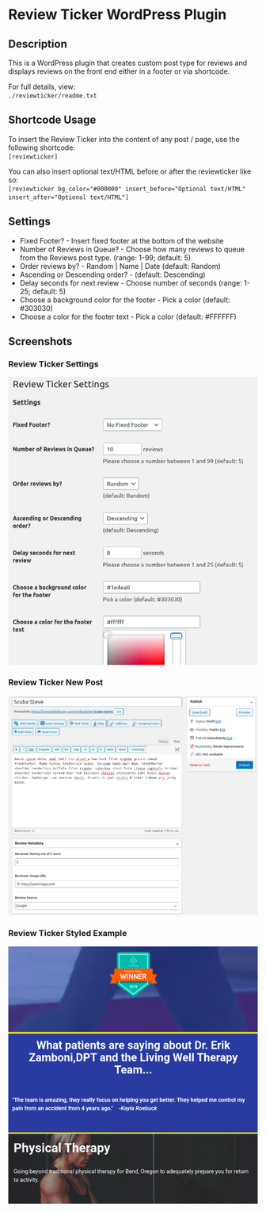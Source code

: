# Review Ticker WordPress Plugin

## Description
This is a WordPress plugin that creates custom post type for reviews and displays reviews on the front end either in a footer or via shortcode.

For full details, view:  
`./reviewticker/readme.txt`

## Shortcode Usage
To insert the Review Ticker into the content of any post / page, use the following shortcode:  
`[reviewticker]`

You can also insert optional text/HTML before or after the reviewticker like so:  
`[reviewticker bg_color="#000000" insert_before="Optional text/HTML" insert_after="Optional text/HTML"]`

## Settings

* Fixed Footer? - Insert fixed footer at the bottom of the website	
* Number of Reviews in Queue? - Choose how many reviews to queue from the Reviews post type. (range: 1-99; default: 5)
* Order reviews by? - Random | Name | Date (default: Random)	
* Ascending or Descending order? - (default: Descending)
* Delay seconds for next review - Choose number of seconds (range: 1-25; default: 5)
* Choose a background color for the footer - Pick a color (default: #303030)
* Choose a color for the footer text - Pick a color (default: #FFFFFF)

## Screenshots

### Review Ticker Settings
![Review Ticker Settings](https://raw.githubusercontent.com/GitarMan/reviewticker/master/reviewticker-screenshot-settings.png "Review Ticker Settings")

### Review Ticker New Post
![Review Ticker New Post](https://raw.githubusercontent.com/GitarMan/reviewticker/master/reviewticker-screenshot-new-post.png "Review Ticker New Post")

### Review Ticker Styled Example
![Review Ticker Styled Example](https://raw.githubusercontent.com/GitarMan/reviewticker/master/reviewticker-screenshot-example-1.png "Review Ticker Styled Example")
